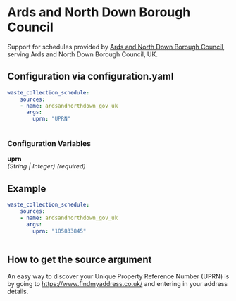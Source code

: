 # Ards and North Down Borough Council

Support for schedules provided by [Ards and North Down Borough Council](https://ardsandnorthdown.gov.uk), serving Ards and North Down Borough Council, UK.

## Configuration via configuration.yaml

```yaml
waste_collection_schedule:
    sources:
    - name: ardsandnorthdown_gov_uk
      args:
        uprn: "UPRN"
        
```

### Configuration Variables

**uprn**  
*(String | Integer) (required)*

## Example

```yaml
waste_collection_schedule:
    sources:
    - name: ardsandnorthdown_gov_uk
      args:
        uprn: "185833845"
        
```

## How to get the source argument

An easy way to discover your Unique Property Reference Number (UPRN) is by going to <https://www.findmyaddress.co.uk/> and entering in your address details.

